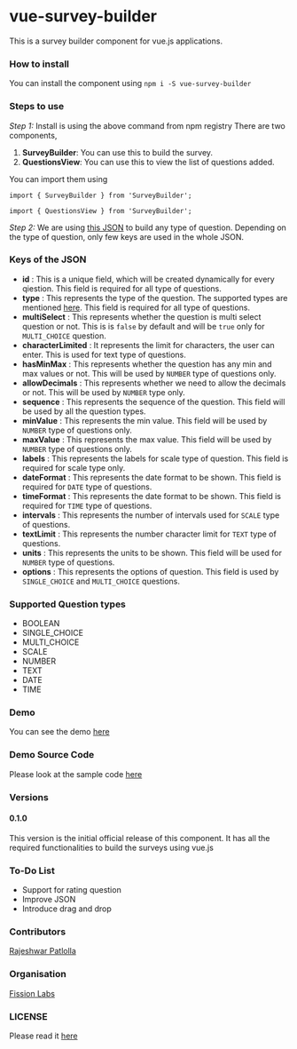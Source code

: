 # vue-survey-builder
This is a survey builder component for vue.js applications.

### How to install
You can install the component using `npm i -S vue-survey-builder`

### Steps to use
*Step 1:*
Install is using the above command from npm registry
There are two components,
1. **SurveyBuilder**: You can use this to build the survey.
2. **QuestionsView**: You can use this to view the list of questions added.

You can import them using

`import { SurveyBuilder } from 'SurveyBuilder';`

`import { QuestionsView } from 'SurveyBuilder';`

*Step 2:*
We are using [this JSON]() to build any type of question. Depending on the type of question, only few keys are used in the whole JSON.

### Keys of the JSON
- **id** : This is a unique field, which will be created dynamically for every qiestion. This field is required for all type of questions.
- **type** : This represents the type of the question. The supported types are mentioned [here](). This field is required for all type of questions.
- **multiSelect** : This represents whether the question is multi select question or not. This is is `false` by default and will be `true` only for `MULTI_CHOICE` question.
- **characterLimited** : It represents the limit for characters, the user can enter. This is used for text type of questions.
- **hasMinMax** : This represents whether the question has any min and max values or not. This will be used by `NUMBER` type of questions only.
- **allowDecimals** : This represents whether we need to allow the decimals or not. This will be used by `NUMBER` type only.
- **sequence** : This represents the sequence of the question. This field will be used by all the question types.
- **minValue** : This represents the min value. This field will be used by `NUMBER` type of questions only.
- **maxValue** : This represents the max value. This field will be used by `NUMBER` type of questions only.
- **labels** : This represents the labels for scale type of question. This field is required for scale type only.
- **dateFormat** : This represents the date format to be shown. This field is required for `DATE` type of questions.
- **timeFormat** : This represents the date format to be shown. This field is required for `TIME` type of questions. 
- **intervals** : This represents the number of intervals used for `SCALE` type of questions.
- **textLimit** : This represents the number character limit for `TEXT` type of questions.
- **units** : This represents the units to be shown. This field will be used for `NUMBER` type of questions.
- **options** : This represents the options of question. This field is used by `SINGLE_CHOICE` and `MULTI_CHOICE` questions.

### Supported Question types
- BOOLEAN
- SINGLE_CHOICE
- MULTI_CHOICE
- SCALE
- NUMBER
- TEXT
- DATE
- TIME

### Demo
You can see the demo [here]()

### Demo Source Code
Please look at the sample code [here]()

### Versions
#### 0.1.0
This version is the initial official release of this component. It has all the required functionalities to build the surveys using vue.js

### To-Do List
- Support for rating question
- Improve JSON
- Introduce drag and drop

### Contributors
[Rajeshwar Patlolla](https://github.com/rajeshwarpatlolla)

### Organisation
[Fission Labs](http://fissionlabs.com/)

### LICENSE
Please read it [here]()
